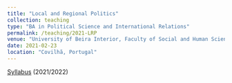 ```yaml
---
title: "Local and Regional Politics"
collection: teaching
type: "BA in Political Science and International Relations"
permalink: /teaching/2021-LRP
venue: "University of Beira Interior, Faculty of Social and Human Sciences, Department of Sociology"
date: 2021-02-23
location: "Covilhã, Portugal"
---
```


[Syllabus](https://www.dropbox.com/s/uz7d5ii73ro6klh/Syllabus_PRA.pdf?dl=0) (2021/2022)
